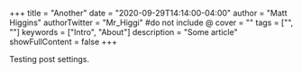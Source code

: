 +++
title = "Another"
date = "2020-09-29T14:14:00-04:00"
author = "Matt Higgins"
authorTwitter = "Mr_Higgi" #do not include @
cover = ""
tags = ["", ""]
keywords = ["Intro", "About"]
description = "Some article"
showFullContent = false
+++

Testing post settings.
